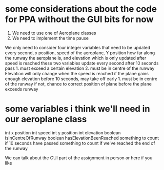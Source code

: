 # some considerations about the code for PPA without the GUI bits for now
1. We need to use one of Aeroplane classes
2. We need to implement the time pause

We only need to consider four integer variables that need to be updated every second, x position, speed of the aeroplane, Y position how far along the runway the aeroplane is, and elevation which is only updated after speed is reached
  these two variables update every second
  after 10 seconds pass
    1. must exceed a certain elevation
    2. must be in centre of the runway
Elevation will only change when the speed is reached 
  if the plane gains enough elevation before 10 seconds, may take off early
    1. must be in centre of the runway
        if not, chance to correct position of plane before the plane exceeds runway
        
 # some variables i think we'll need in our aeroplane class
 int x position
 int speed
 int y position
 int elevation
 boolean isInCentreOfRunway
 boolean hasElevationBeenReached
 something to count if 10 seconds have passed
 something to count if we've reached the end of the runway
 
 
 We can talk about the GUI part of the assignment in person or here if you like

